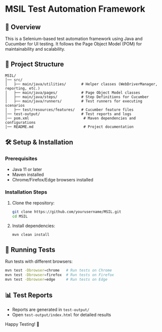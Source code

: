 # MSIL Test Automation Framework

## 🚀 Overview
This is a Selenium-based test automation framework using Java and Cucumber for UI testing. It follows the Page Object Model (POM) for maintainability and scalability.

## 📂 Project Structure
```
MSIL/
│── src/
│   ├── main/java/utilities/       # Helper classes (WebDriverManager, reporting, etc.)
│   ├── main/java/pages/           # Page Object Model classes
│   ├── main/java/steps/           # Step Definitions for Cucumber
│   ├── main/java/runners/         # Test runners for executing scenarios
│   ├── test/resources/features/   # Cucumber feature files
│── test-output/                   # Test reports and logs
│── pom.xml                         # Maven dependencies and configurations
│── README.md                       # Project documentation
```

## 🛠️ Setup & Installation
### Prerequisites
- Java 11 or later
- Maven installed
- Chrome/Firefox/Edge browsers installed

### Installation Steps
1. Clone the repository:
   ```sh
   git clone https://github.com/yourusername/MSIL.git
   cd MSIL
   ```
2. Install dependencies:
   ```sh
   mvn clean install
   ```

## 🚦 Running Tests
Run tests with different browsers:
```sh
mvn test -Dbrowser=chrome   # Run tests on Chrome
mvn test -Dbrowser=firefox  # Run tests on Firefox
mvn test -Dbrowser=edge     # Run tests on Edge
```

## 📊 Test Reports
- Reports are generated in `test-output/`
- Open `test-output/index.html` for detailed results


Happy Testing! 🎯

